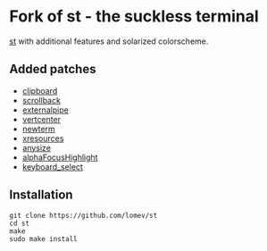 # Fork of st - the suckless terminal

[st](https://st.suckless.org) with additional features and solarized colorscheme.

## Added patches

- [clipboard](http://st.suckless.org/patches/clipboard)
- [scrollback](http://st.suckless.org/patches/scrollback)
- [externalpipe](http://st.suckless.org/patches/externalpipe)
- [vertcenter](http://st.suckless.org/patches/vertcenter)
- [newterm](http://st.suckless.org/patches/newterm)
- [xresources](http://st.suckless.org/patches/xresources)
- [anysize](http://st.suckless.org/patches/anysize)
- [alphaFocusHighlight](http://st.suckless.org/patches/alphaFocusHighlight)
- [keyboard_select](http://st.suckless.org/patches/keyboard_select)

## Installation

```
git clone https://github.com/lomev/st
cd st
make
sudo make install
```
